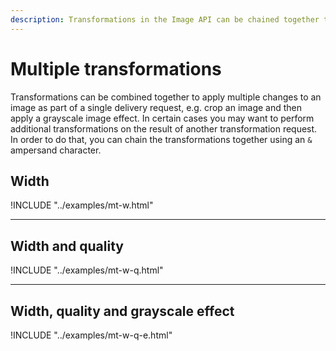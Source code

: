 ```yaml
---
description: Transformations in the Image API can be chained together to achieve different image results. This article outlines how you can combine different query string parameters to do that.
---
```

# Multiple transformations

Transformations can be combined together to apply multiple changes to an image as part of a single delivery request, e.g. crop an image and then apply a grayscale image effect. In certain cases you may want to perform additional transformations on the result of another transformation request. In order to do that, you can chain the transformations together using an `&` ampersand character.

## Width

!INCLUDE "../examples/mt-w.html"

---

## Width and quality

!INCLUDE "../examples/mt-w-q.html"

---

## Width, quality and grayscale effect

!INCLUDE "../examples/mt-w-q-e.html"